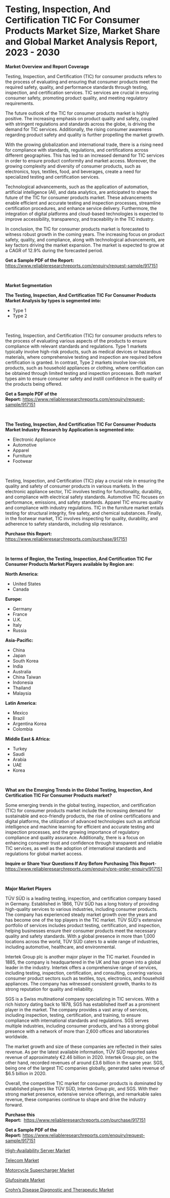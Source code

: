 <p><h1>Testing, Inspection, And Certification TIC For Consumer Products Market Size, Market Share and Global Market Analysis Report, 2023 - 2030</h1></p><p><strong>Market Overview and Report Coverage</strong></p>
<p><p>Testing, Inspection, and Certification (TIC) for consumer products refers to the process of evaluating and ensuring that consumer products meet the required safety, quality, and performance standards through testing, inspection, and certification services. TIC services are crucial in ensuring consumer safety, promoting product quality, and meeting regulatory requirements.</p><p>The future outlook of the TIC for consumer products market is highly positive. The increasing emphasis on product quality and safety, coupled with stringent regulations and standards across the globe, is driving the demand for TIC services. Additionally, the rising consumer awareness regarding product safety and quality is further propelling the market growth.</p><p>With the growing globalization and international trade, there is a rising need for compliance with standards, regulations, and certifications across different geographies. This has led to an increased demand for TIC services in order to ensure product conformity and market access. Moreover, the growing complexity and diversity of consumer products, such as electronics, toys, textiles, food, and beverages, create a need for specialized testing and certification services.</p><p>Technological advancements, such as the application of automation, artificial intelligence (AI), and data analytics, are anticipated to shape the future of the TIC for consumer products market. These advancements enable efficient and accurate testing and inspection processes, streamline certification procedures, and enhance service delivery. Furthermore, the integration of digital platforms and cloud-based technologies is expected to improve accessibility, transparency, and traceability in the TIC industry.</p><p>In conclusion, the TIC for consumer products market is forecasted to witness robust growth in the coming years. The increasing focus on product safety, quality, and compliance, along with technological advancements, are key factors driving the market expansion. The market is expected to grow at a CAGR of 12.9% during the forecasted period.</p></p>
<p><strong>Get a Sample PDF of the Report:</strong> <a href="https://www.reliableresearchreports.com/enquiry/request-sample/917151">https://www.reliableresearchreports.com/enquiry/request-sample/917151</a></p>
<p>&nbsp;</p>
<p><strong>Market Segmentation</strong></p>
<p><strong>The Testing, Inspection, And Certification TIC For Consumer Products Market Analysis by types is segmented into:</strong></p>
<p><ul><li>Type 1</li><li>Type 2</li></ul></p>
<p>&nbsp;</p>
<p><p>Testing, Inspection, and Certification (TIC) for consumer products refers to the process of evaluating various aspects of the products to ensure compliance with relevant standards and regulations. Type 1 markets typically involve high-risk products, such as medical devices or hazardous materials, where comprehensive testing and inspection are required before certification is granted. In contrast, Type 2 markets involve low-risk products, such as household appliances or clothing, where certification can be obtained through limited testing and inspection processes. Both market types aim to ensure consumer safety and instill confidence in the quality of the products being offered.</p></p>
<p><strong>Get a Sample PDF of the Report:</strong>&nbsp;<a href="https://www.reliableresearchreports.com/enquiry/request-sample/917151">https://www.reliableresearchreports.com/enquiry/request-sample/917151</a></p>
<p>&nbsp;</p>
<p><strong>The Testing, Inspection, And Certification TIC For Consumer Products Market Industry Research by Application is segmented into:</strong></p>
<p><ul><li>Electronic Appliance</li><li>Automotive</li><li>Apparel</li><li>Furniture</li><li>Footwear</li></ul></p>
<p>&nbsp;</p>
<p><p>Testing, Inspection, and Certification (TIC) play a crucial role in ensuring the quality and safety of consumer products in various markets. In the electronic appliance sector, TIC involves testing for functionality, durability, and compliance with electrical safety standards. Automotive TIC focuses on performance, emissions, and safety standards. Apparel TIC ensures quality and compliance with industry regulations. TIC in the furniture market entails testing for structural integrity, fire safety, and chemical substances. Finally, in the footwear market, TIC involves inspecting for quality, durability, and adherence to safety standards, including slip resistance.</p></p>
<p><strong>Purchase this Report:</strong>&nbsp; <a href="https://www.reliableresearchreports.com/purchase/917151">https://www.reliableresearchreports.com/purchase/917151</a></p>
<p>&nbsp;</p>
<p><strong>In terms of Region, the Testing, Inspection, And Certification TIC For Consumer Products Market Players available by Region are:</strong></p>
<p>
    <p> <strong> North America: </strong>
        <ul>
            <li>United States</li>
            <li>Canada</li>
        </ul>
        </p> 
    <p> <strong> Europe: </strong>
        <ul>
            <li>Germany</li>
            <li>France</li>
            <li>U.K.</li>
            <li>Italy</li>
            <li>Russia</li>
        </ul>
        </p> 
    <p> <strong> Asia-Pacific: </strong>
        <ul>
            <li>China</li>
            <li>Japan</li>
            <li>South Korea</li>
            <li>India</li>
            <li>Australia</li>
            <li>China Taiwan</li>
            <li>Indonesia</li>
            <li>Thailand</li>
            <li>Malaysia</li>
        </ul>
        </p> 
    <p> <strong> Latin America: </strong>
        <ul>
            <li>Mexico</li>
            <li>Brazil</li>
            <li>Argentina Korea</li>
            <li>Colombia</li>
        </ul>
        </p> 
    <p> <strong> Middle East & Africa: </strong>
        <ul>
            <li>Turkey</li>
            <li>Saudi</li>
            <li>Arabia</li>
            <li>UAE</li>
            <li>Korea</li>
        </ul>
    </p>
    </p>
<p>&nbsp;</p>
<p><strong>What are the Emerging Trends in the Global Testing, Inspection, And Certification TIC For Consumer Products market?</strong></p>
<p><p>Some emerging trends in the global testing, inspection, and certification (TIC) for consumer products market include the increasing demand for sustainable and eco-friendly products, the rise of online certifications and digital platforms, the utilization of advanced technologies such as artificial intelligence and machine learning for efficient and accurate testing and inspection processes, and the growing importance of regulatory compliance and quality assurance. Additionally, there is a focus on enhancing consumer trust and confidence through transparent and reliable TIC services, as well as the adoption of international standards and regulations for global market access.</p></p>
<p><strong>Inquire or Share Your Questions If Any Before Purchasing This Report</strong>- <a href="https://www.reliableresearchreports.com/enquiry/pre-order-enquiry/917151">https://www.reliableresearchreports.com/enquiry/pre-order-enquiry/917151</a></p>
<p>&nbsp;</p>
<p><strong>Major Market Players</strong></p>
<p><p>TÜV SÜD is a leading testing, inspection, and certification company based in Germany. Established in 1866, TÜV SÜD has a long history of providing high-quality services to various industries, including consumer products. The company has experienced steady market growth over the years and has become one of the top players in the TIC market. TÜV SÜD's extensive portfolio of services includes product testing, certification, and inspection, helping businesses ensure their consumer products meet the necessary quality and safety standards. With a global presence in more than 1,000 locations across the world, TÜV SÜD caters to a wide range of industries, including automotive, healthcare, and environmental.</p><p>Intertek Group plc is another major player in the TIC market. Founded in 1885, the company is headquartered in the UK and has grown into a global leader in the industry. Intertek offers a comprehensive range of services, including testing, inspection, certification, and consulting, covering various consumer product sectors such as textiles, toys, electronics, and household appliances. The company has witnessed consistent growth, thanks to its strong reputation for quality and reliability.</p><p>SGS is a Swiss multinational company specializing in TIC services. With a rich history dating back to 1878, SGS has established itself as a prominent player in the market. The company provides a vast array of services, including inspection, testing, certification, and training, to ensure compliance with international standards and regulations. SGS serves multiple industries, including consumer products, and has a strong global presence with a network of more than 2,600 offices and laboratories worldwide.</p><p>The market growth and size of these companies are reflected in their sales revenue. As per the latest available information, TÜV SÜD reported sales revenue of approximately €2.46 billion in 2020. Intertek Group plc, on the other hand, recorded revenues of around £3.6 billion in the same year. SGS, being one of the largest TIC companies globally, generated sales revenue of $6.5 billion in 2020.</p><p>Overall, the competitive TIC market for consumer products is dominated by established players like TÜV SÜD, Intertek Group plc, and SGS. With their strong market presence, extensive service offerings, and remarkable sales revenue, these companies continue to shape and drive the industry forward.</p></p>
<p><strong>Purchase this Report:</strong>&nbsp;&nbsp;<a href="https://www.reliableresearchreports.com/purchase/917151">https://www.reliableresearchreports.com/purchase/917151</a></p>
<p></p>
<p><strong>Get a Sample PDF of the Report:</strong>&nbsp;<a href="https://www.reliableresearchreports.com/enquiry/request-sample/917151">https://www.reliableresearchreports.com/enquiry/request-sample/917151</a></p>
<p><p><a href="https://issuu.com/reportprime-2/docs/high-availability-server-market-size-2030.pptx?fr=xKAE9_zU1NQ">High-Availability Server Market</a></p><p><a href="https://viksmarketresearch.quora.com/Telecom-Market-Size-2023-2030-Global-Industrial-Analysis-Key-Geographical-Regions-Market-Share-Top-Key-Players-Pro">Telecom Market</a></p><p><a href="https://www.reportprime.com/motorcycle-supercharger-r2865">Motorcycle Supercharger Market</a></p><p><a href="https://www.linkedin.com/pulse/glufosinate-market-size-share-global-analysis-report-dbhye/">Glufosinate Market</a></p><p><a href="https://github.com/NorbertYates/Market-Research-Report-List-1/blob/main/crohns-disease-diagnostic-and-therapeutic-market.md">Crohn’s Disease Diagnostic and Therapeutic Market</a></p></p>